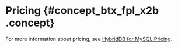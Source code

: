 # Pricing {#concept_btx_fpl_x2b .concept}

For more information about pricing, see [HybridDB for MySQL Pricing](https://www.alibabacloud.com/product/hybriddb-for-mysql/pricing).

